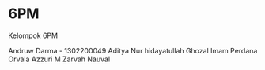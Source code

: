 # 6PM
Kelompok 6PM

Andruw Darma - 1302200049
Aditya Nur hidayatullah
Ghozal Imam Perdana
Orvala Azzuri
M Zarvah Nauval
